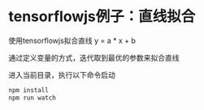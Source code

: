 # tensorflowjs例子：直线拟合

使用tensorflowjs拟合直线 y = a * x + b

通过定义变量的方式，迭代取到最优的参数来拟合直线

进入当前目录，执行以下命令启动
```sh
npm install
npm run watch
```
